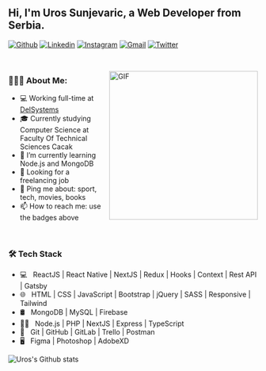 
## Hi, I'm Uros Sunjevaric, a Web Developer from Serbia.


[![Github](https://img.shields.io/badge/-Github-000?style=flat&logo=Github&logoColor=white)](https://github.com/usunjevaric)
[![Linkedin](https://img.shields.io/badge/-LinkedIn-blue?style=flat&logo=Linkedin&logoColor=white)](https://www.linkedin.com/in/usunjevaric/)
[![Instagram](https://img.shields.io/badge/-Instagram-c13584?style=flat&labelColor=c13584&logo=instagram&logoColor=white)](https://www.instagram.com/uros_dev/)
[![Gmail](https://img.shields.io/badge/-Gmail-c14438?style=flat&logo=Gmail&logoColor=white)](mailto:usunjevaric@gmail.com)
[![Twitter](https://img.shields.io/badge/-Twitter-0078D4?style=flat&logo=Twitter&logoColor=white)](https://twitter.com/u_s_dev)

&nbsp;

<img align="right" alt="GIF" src="https://i.imgur.com/yiNBlxk.png" width="300" height="300" />

### 👨🏻‍💻 About Me: 
- 💻 Working full-time at [DelSystems](https://delsystems.net/)
- 🎓 Currently studying Computer Science at Faculty Of Technical Sciences Cacak
- 🌱 I’m currently learning Node.js and MongoDB
- 💼 Looking for a freelancing job
- 💬 Ping me about: sport, tech, movies, books
- 📫 How to reach me: use the badges above

&nbsp;

### 🛠 Tech Stack
- 💻 &nbsp; ReactJS | React Native | NextJS | Redux | Hooks | Context | Rest API | Gatsby 
- 🌐 &nbsp; HTML | CSS | JavaScript | Bootstrap | jQuery | SASS | Responsive | Tailwind
- 🛢 &nbsp; MongoDB | MySQL | Firebase
- 👨‍🔬 &nbsp; Node.js | PHP | NextJS | Express | TypeScript
- 🔧 &nbsp; Git | GitHub | GitLab | Trello | Postman
- 🖥 &nbsp; Figma | Photoshop | AdobeXD


![Uros's Github stats](https://github-readme-stats.vercel.app/api?username=usunjevaric&show_icons=true)

